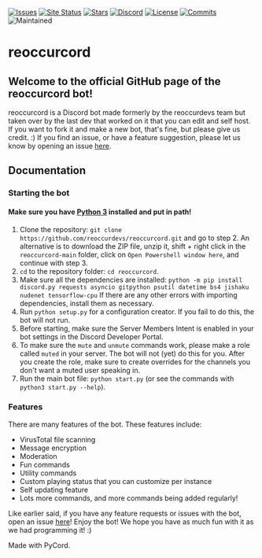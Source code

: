 [![Issues](https://img.shields.io/github/issues/reoccurdevs/reoccurcord.svg?colorB=5e03fc)](https://github.com/reoccurdevs/reoccurcord/issues)
[![Site Status](https://img.shields.io/website?down_color=lightgrey&down_message=offline&up_color=purple&up_message=online&url=https%3A%2F%2Fautumncord.xyz)](https://autumncord.xyz)
[![Stars](https://img.shields.io/github/stars/reoccurdevs/reoccurcord?style=social)](https://github.com/reoccurdevs/reoccurcord/stargazers)
[![Discord](https://canary.discord.com/api/guilds/892934149881610240/widget.png?style=shield)](https://discord.gg/hkUa3gpj8T)
[![License](https://img.shields.io/github/license/reoccurdevs/reoccurcord)](https://github.com/reoccurdevs/reoccurcord/blob/main/LICENSE)
[![Commits](https://img.shields.io/github/commit-activity/m/reoccurdevs/reoccurcord)](https://github.com/reoccurdevs/reoccurcord/commits/main)
![Maintained](https://img.shields.io/maintenance/yes/2021)

# reoccurcord 

## Welcome to the official GitHub page of the reoccurcord bot!
reoccurcord is a Discord bot made formerly by the reoccurdevs team but taken over by the last dev that worked on it that you can edit and self host. If you want to fork it and make a new bot, that's fine, but please give us credit. :)
If you find an issue, or have a feature suggestion, please let us know by opening an issue [here](https://github.com/reoccurdevs/reoccurcord/issues).

## Documentation

### Starting the bot
#### Make sure you have [Python 3](https://www.python.org/downloads/) installed and put in path!
1. Clone the repository: `git clone https://github.com/reoccurdevs/reoccurcord.git` and go to step 2. An alternative is to download the ZIP file, unzip it, shift + right click in the `reoccurcord-main` folder, click on `Open Powershell window here`, and continue with step 3.
2. `cd` to the repository folder: `cd reoccurcord`.
3. Make sure all the dependencies are installed: `python -m pip install discord.py requests asyncio gitpython psutil datetime bs4 jishaku nudenet tensorflow-cpu` If there are any other errors with importing dependencies, install them as necessary.
4. Run `python setup.py` for a configuration creator. If you fail to do this, the bot will not run.
5. Before starting, make sure the Server Members Intent is enabled in your bot settings in the Discord Developer Portal.
6. To make sure the `mute` and `unmute` commands work, please make a role called `muted` in your server. The bot will not (yet) do this for you. After you create the role, make sure to create overrides for the channels you don't want a muted user speaking in.
7. Run the main bot file: `python start.py` (or see the commands with `python3 start.py --help`).

### Features

There are many features of the bot. These features include:

- VirusTotal file scanning
- Message encryption
- Moderation
- Fun commands
- Utility commands
- Custom playing status that you can customize per instance
- Self updating feature
- Lots more commands, and more commands being added regularly!

Like earlier said, if you have any feature requests or issues with the bot, open an issue [here](https://github.com/reoccurdevs/reoccurcord/issues)!
Enjoy the bot! We hope you have as much fun with it as we had programming it! :)

Made with PyCord.

